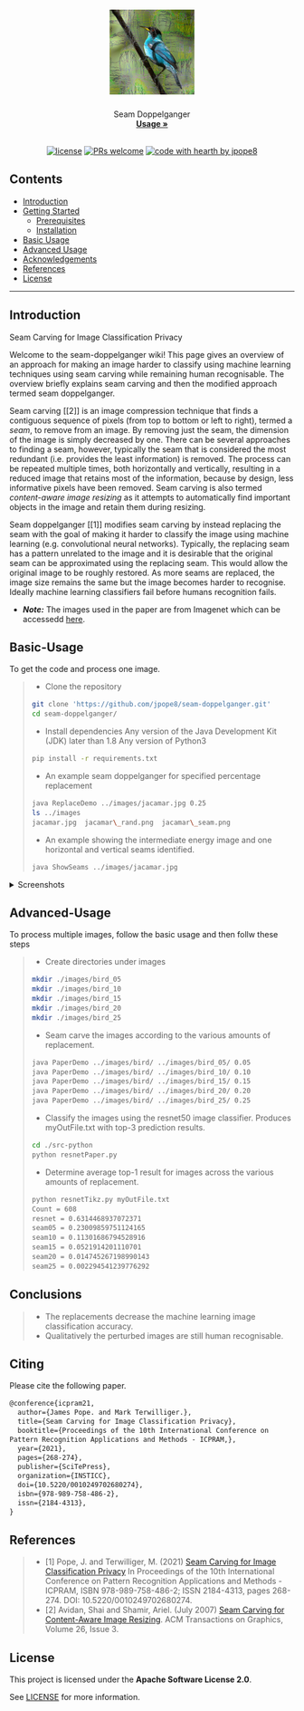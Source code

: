 <h1 align="center">
  <a href="https://github.com/jpope8/seam-doppelganger">
    <!-- Please provide path to your logo here -->
    <img src="docs/images/jacamar_seam.png" alt="Logo" width="150" height="150">
  </a>
</h1>

<div align="center">
  Seam Doppelganger
  <br />
  <a href="#basic-usage"><strong>Usage »</strong></a>
  <br />
  <!--
  <br />
  <a href="https://github.com/jpope8/seam-doppelganger/issues/new?assignees=&labels=bug&template=01_BUG_REPORT.md&title=bug%3A+">Report a Bug</a>
  ·
  <a href="https://github.com/jpope8/seam-doppelganger/issues/new?assignees=&labels=enhancement&template=02_FEATURE_REQUEST.md&title=feat%3A+">Request a Feature</a>
  .
  <a href="https://github.com/jpope8/seam-doppelganger/issues/new?assignees=&labels=question&template=04_SUPPORT_QUESTION.md&title=support%3A+">Ask a Question</a>
  -->
</div>

<div align="center">
<br />

[![license](https://img.shields.io/github/license/jpope8/seam-doppelganger.svg?style=flat-square)](LICENSE)
[![PRs welcome](https://img.shields.io/badge/PRs-welcome-ff69b4.svg?style=flat-square)](https://github.com/jpope8/seam-doppelganger/issues?q=is%3Aissue+is%3Aopen+label%3A%22help+wanted%22)
[![code with hearth by jpope8](https://img.shields.io/badge/%3C%2F%3E%20with%20%E2%99%A5%20by-jpope8-ff1414.svg?style=flat-square)](https://github.com/jpope8)

</div>

## Contents

- [Introduction](#introduction)
- [Getting Started](#getting-started)
  - [Prerequisites](#prerequisites)
  - [Installation](#installation)
- [Basic Usage](#basic-usage)
- [Advanced Usage](#advanced-usage)
- [Acknowledgements](#acknowledgements)
- [References](#references)
- [License](#license)


---


## Introduction
Seam Carving for Image Classification Privacy

Welcome to the seam-doppelganger wiki!  This page gives an overview of an approach for making an image harder to classify using machine learning techniques using seam carving while remaining human recognisable.  The overview briefly explains seam carving and then the modified approach termed seam doppelganger.<br>

Seam carving [[2]] is an image compression technique that finds a contiguous sequence of pixels (from top to bottom or left to right), termed a _seam_, to remove from an image.  By removing just the seam, the dimension of the image is simply decreased by one.  There can be several approaches to finding a seam, however, typically the seam that is considered the most redundant (i.e. provides the least information) is removed.  The process can be repeated multiple times, both horizontally and vertically, resulting in a reduced image that retains most of the information, because by design, less informative pixels have been removed.  Seam carving is also termed _content-aware image resizing_ as it attempts to automatically find important objects in the image and retain them during resizing.<br>

Seam doppelganger [[1]] modifies seam carving by instead replacing the seam with the goal of making it harder to classify the image using machine learning (e.g. convolutional neural networks).  Typically, the replacing seam has a pattern unrelated to the image and it is desirable that the original seam can be approximated using the replacing seam.  This would allow the original image to be roughly restored.  As more seams are replaced, the image size remains the same but the image becomes harder to recognise.  Ideally machine learning classifiers fail before humans recognition fails.<br>

* ___Note:___ The images used in the paper are from Imagenet which can be accessedd [here](https://www.image-net.org/).<br>


## Basic-Usage

To get the code and process one image.

> - Clone the repository
> ```bash
> git clone 'https://github.com/jpope8/seam-doppelganger.git'
> cd seam-doppelganger/
> ```
> - Install dependencies
> Any version of the Java Development Kit (JDK) later than 1.8
> Any version of Python3
> ```bash
> pip install -r requirements.txt
> ```
> - An example seam doppelganger for specified percentage replacement
> ```bash
> java ReplaceDemo ../images/jacamar.jpg 0.25
> ls ../images
> jacamar.jpg  jacamar\_rand.png  jacamar\_seam.png
> ```
> - An example showing the intermediate energy image and one horizontal and vertical seams identified.
> ```bash
> java ShowSeams ../images/jacamar.jpg
> ```

<details>
<summary>Screenshots</summary>
<br>

> **[?]**
> Example of an image where seam doppelganger replaces seams of the orginal images and then restores. A random image with the same number of pixels replaced is also shown.

|                          Original Image                               |                            Replaced Image                              |
| :-------------------------------------------------------------------: | :--------------------------------------------------------------------: |
| <img src="docs/images/jacamar.jpg" title="Original" width="75%">      | <img src="docs/images/jacamar_seam.png" title="Replaced" width="75%">  |

|                          Restored Image                               |                             Random Image                               |
| :-------------------------------------------------------------------: | :--------------------------------------------------------------------: |
| <img src="docs/images/jacamar_unseam.png" title="Restored" width="75%"> | <img src="docs/images/jacamar_rand.png" title="Random" width="75%"> |

</details>


## Advanced-Usage

To process multiple images, follow the basic usage and then follw these steps

> - Create directories under images
> ```bash
> mkdir ./images/bird_05
> mkdir ./images/bird_10
> mkdir ./images/bird_15
> mkdir ./images/bird_20
> mkdir ./images/bird_25
> ```
> - Seam carve the images according to the various amounts of replacement.
> ```bash
> java PaperDemo ../images/bird/ ../images/bird_05/ 0.05
> java PaperDemo ../images/bird/ ../images/bird_10/ 0.10
> java PaperDemo ../images/bird/ ../images/bird_15/ 0.15
> java PaperDemo ../images/bird/ ../images/bird_20/ 0.20
> java PaperDemo ../images/bird/ ../images/bird_25/ 0.25
> ```
> - Classify the images using the resnet50 image classifier.  Produces myOutFile.txt with top-3 prediction results.
> ```bash
> cd ./src-python
> python resnetPaper.py
> ```
> - Determine average top-1 result for images across the various amounts of replacement.
> ```bash
> python resnetTikz.py myOutFile.txt
> Count = 608
> resnet = 0.6314468937072371
> seam05 = 0.23009859751124165
> seam10 = 0.11301686794528916
> seam15 = 0.0521914201110701
> seam20 = 0.014745267198990143
> seam25 = 0.002294541239776292
> ```


## Conclusions
> - The replacements decrease the machine learning image classification accuracy.
> - Qualitatively the perturbed images are still human recognisable.

## Citing

Please cite the following paper.

    @conference{icpram21,
      author={James Pope. and Mark Terwilliger.},
      title={Seam Carving for Image Classification Privacy},
      booktitle={Proceedings of the 10th International Conference on Pattern Recognition Applications and Methods - ICPRAM,},
      year={2021},
      pages={268-274},
      publisher={SciTePress},
      organization={INSTICC},
      doi={10.5220/0010249702680274},
      isbn={978-989-758-486-2},
      issn={2184-4313},
    }

## References
> - [1] Pope, J. and Terwilliger, M. (2021) [Seam Carving for Image Classification Privacy](https://www.scitepress.org/PublicationsDetail.aspx?ID=H8zqc3KCMlw=&t=1) In Proceedings of the 10th International Conference on Pattern Recognition Applications and Methods - ICPRAM, ISBN 978-989-758-486-2; ISSN 2184-4313, pages 268-274. DOI: 10.5220/0010249702680274.
> - [2] Avidan, Shai and Shamir, Ariel. (July 2007) [Seam Carving for Content-Aware Image Resizing](https://dl.acm.org/doi/10.1145/1276377.1276390). ACM Transactions on Graphics, Volume 26, Issue 3.



## License

This project is licensed under the **Apache Software License 2.0**.

See [LICENSE](LICENSE) for more information.

